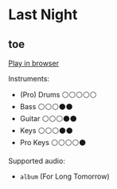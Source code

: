# Last Night

## toe


[Play in browser](http://pages.cs.wisc.edu/~tolly/customs/?title=last-night&artist=toe)

Instruments:

  * (Pro) Drums ⚪️⚪️⚪️⚪️⚪️
  * Bass ⚪️⚪️⚪️⚫️⚫️
  * Guitar ⚪️⚪️⚪️⚫️⚫️
  * Keys ⚪️⚪️⚪️⚫️⚫️
  * Pro Keys ⚪️⚪️⚪️⚪️⚫️

Supported audio:

  * `album` (For Long Tomorrow)

